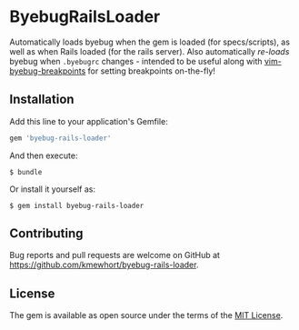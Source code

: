 # ByebugRailsLoader

Automatically loads byebug when the gem is loaded (for specs/scripts), as well as when Rails loaded (for the rails server). Also automatically *re-loads* byebug when `.byebugrc` changes - intended to be useful along with [vim-byebug-breakpoints](https://github.com/kmewhort/vim-byebug-breakpoints) for setting breakpoints on-the-fly!

## Installation

Add this line to your application's Gemfile:

```ruby
gem 'byebug-rails-loader'
```

And then execute:

    $ bundle

Or install it yourself as:

    $ gem install byebug-rails-loader

## Contributing

Bug reports and pull requests are welcome on GitHub at https://github.com/kmewhort/byebug-rails-loader.


## License

The gem is available as open source under the terms of the [MIT License](http://opensource.org/licenses/MIT).

